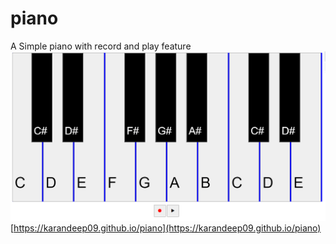# piano
A Simple piano with record and play feature
![Piano image](/piano.png) 
[https://karandeep09.github.io/piano](https://karandeep09.github.io/piano)
